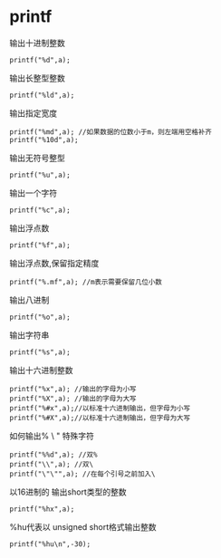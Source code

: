 # printf

输出十进制整数
```
printf("%d",a);
```
输出长整型整数
```
printf("%ld",a);
```
输出指定宽度
```
printf("%md",a); //如果数据的位数小于m，则左端用空格补齐
printf("%10d",a); 
```
输出无符号整型
```
printf("%u",a);
```
输出一个字符
```
printf("%c",a);
```
输出浮点数
```
printf("%f",a);
```
输出浮点数,保留指定精度
```
printf("%.mf",a); //m表示需要保留几位小数
```
输出八进制
```
printf("%o",a);
```
输出字符串
```
printf("%s",a);
```
输出十六进制整数
```
printf("%x",a); //输出的字母为小写
printf("%X",a); //输出的字母为大写
printf("%#x",a);//以标准十六进制输出，但字母为小写
printf("%#X",a);//以标准十六进制输出，但字母为大写
```
如何输出% \ " 特殊字符
```
printf("%%d",a); //双%
printf("\\",a); //双\
printf("\"\"",a); //在每个引号之前加入\
```
以16进制的 输出short类型的整数
```
printf("%hx",a);
```
%hu代表以 unsigned short格式输出整数
```
printf("%hu\n",-30);
```